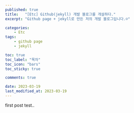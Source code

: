```yaml
---
published: true
title:   "[Etc] Github(jekyll) 개발 블로그를 개설하다."
excerpt: "Github page + jekyll로 만든 저의 개발 블로그입니다.☺️"

categories:
    - Etc
tags:
    - github page
    - jekyll

toc: true
toc_label: "목차"
toc_icon: "bars"
toc_sticky: true

comments: true

date: 2023-03-19
last_modified_at: 2023-03-19
---
```


first post test..
